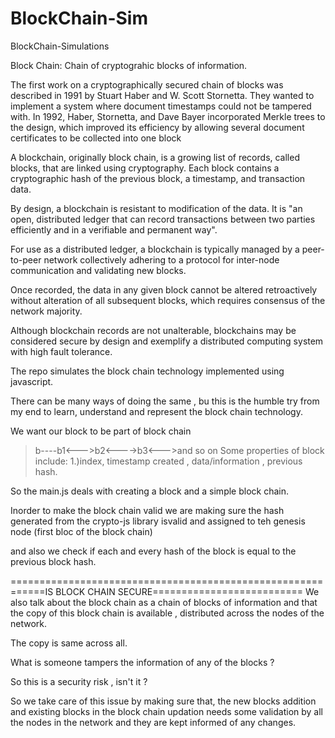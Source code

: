 # BlockChain-Sim
BlockChain-Simulations


Block Chain:
Chain of cryptograhic blocks of information.

The first work on a cryptographically secured chain of blocks was described in 1991 by Stuart Haber and W. Scott Stornetta.
They wanted to implement a system where document timestamps could not be tampered with.
In 1992, Haber, Stornetta, and Dave Bayer incorporated Merkle trees to the design, 
which improved its efficiency by allowing several document certificates to be collected into one block

A blockchain, originally block chain, is a growing list of records, called blocks, 
that are linked using cryptography. Each block contains a cryptographic hash of the previous block, a timestamp, and transaction data.

By design, a blockchain is resistant to modification of the data. 
It is "an open, distributed ledger that can record transactions between two parties efficiently and in a verifiable and permanent way".

For use as a distributed ledger, a blockchain is typically managed by a peer-to-peer network collectively adhering to a protocol 
for inter-node communication and validating new blocks. 

Once recorded, the data in any given block cannot be altered retroactively without alteration of all subsequent blocks,
which requires consensus of the network majority.

 Although blockchain records are not unalterable, blockchains may be considered secure by design and
 exemplify a distributed computing system with high fault tolerance.
 
The repo simulates the block chain technology implemented using javascript.

There can be many ways of doing the same , bu this is the humble try from my end to learn, understand and represent the block chain technology.


We want our block to be part of block chain

>b----b1<--->b2<---->b3<--->and so on
Some properties of block include:
1.)index, timestamp created , data/information , previous hash.

So the main.js deals with creating a block and a simple block chain.

Inorder to make the block chain valid we are making sure the hash generated from the crypto-js library isvalid and assigned to teh genesis node (first bloc of the block chain)

and also we check if each and every hash of the block is equal to the previous block hash.

============================================================IS BLOCK CHAIN SECURE==========================
We also talk about the block chain as a chain of blocks of information and that the copy of this block chain is available , distributed
across the nodes of the network.

The copy is same across all.

What is someone tampers the information of any of the blocks ?

So this is a security risk , isn't it ?

So we take care of this issue by making sure that, the new blocks addition and existing blocks in the block chain updation needs some validation by all the nodes in the network and they are kept informed of any changes.





